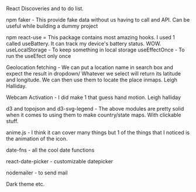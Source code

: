React Discoveries and to do list.


npm faker - This provide fake data without us having to call and API. Can be useful while building a dummy project

npm react-use = This package contains most amazing hooks. 
                I used 1 called useBattery. It can track my device's battery status. WOW.
                useLocalStorage - To keep something in local storage
                useEffectOnce - To run the useEfect only once


Geolocation fetching -
We can put a location name in search box and expect the result in dropdown/ Whatever we select will return its latitude and longitude. We can then use them to locate the place inmaps. Leigh Halliday.

Webcam Activation - I did make 1 that guess hand motion. Leigh halliday

d3 and topojson and d3-svg-legend - 
The above modules are pretty solid when it comes to using them to make country/state maps.
With clickable stuff.

anime.js - I think it can cover many things but 1 of the things that I noticed is the animation of the icon.

date-fns - all the cool date functions

react-date-picker - customizable datepicker

nodemailer - to send mail

Dark theme etc.